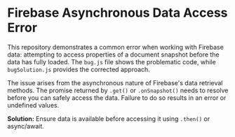 # Firebase Asynchronous Data Access Error
This repository demonstrates a common error when working with Firebase data: attempting to access properties of a document snapshot before the data has fully loaded.  The `bug.js` file shows the problematic code, while `bugSolution.js` provides the corrected approach.

The issue arises from the asynchronous nature of Firebase's data retrieval methods. The promise returned by `.get()` or `.onSnapshot()` needs to resolve before you can safely access the data.  Failure to do so results in an error or undefined values.

**Solution:** Ensure data is available before accessing it using `.then()` or async/await.